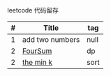 leetcode 代码留存


| # | Title | tag |
| ------ | ------ | ------ |
| 1 | add two numbers | null |
| 2 | [FourSum](src/add_two_numbers/Readme.md) | dp |
| 2 | [the min k ](src/themink/Readme.md) | sort |